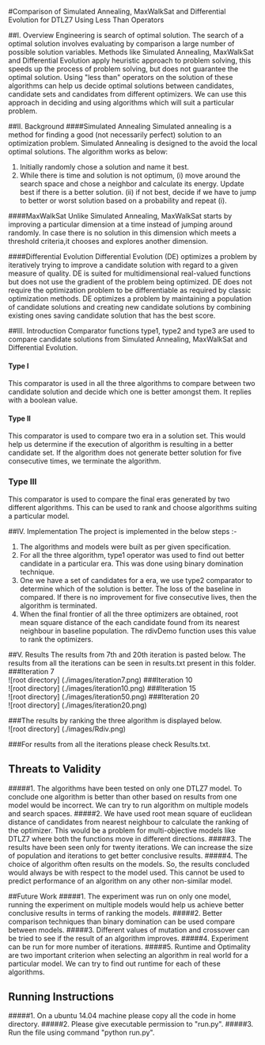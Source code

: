#Comparison of Simulated Annealing, MaxWalkSat and Differential Evolution for DTLZ7 Using Less Than Operators

##I. Overview
Engineering is search of optimal solution. The search of a optimal solution involves evaluating by comparison a large number of possible solution variables. Methods like Simulated Annealing, MaxWalkSat and Differential Evolution apply heuristic approach to problem solving, this speeds up the process of problem solving, but does not guarantee the optimal solution. Using "less than" operators on the solution of these algorithms can help us decide optimal solutions between candidates, candidate sets and candidates from different optimizers. We can use this approach in deciding and using algorithms which will suit a particular problem.   

##II. Background
####Simulated Annealing
Simulated annealing is a method for finding a good (not necessarily perfect) solution to an optimization problem. Simulated Annealing is designed to the avoid the local optimal solutions.
The algorithm works as below:
1. Initially randomly chose a solution and name it best.
2. While there is time and solution is not optimum, 
	(i) move around the search space and chose a neighbor and calculate its energy. Update best if there is a better solution.
	(ii) if  not best, decide if we have to jump to better or worst solution based on a probability and repeat (i).

####MaxWalkSat
Unlike Simulated Annealing, MaxWalkSat starts by improving a particular dimension at a time instead of jumping around randomly. In case there is no solution in this dimension which meets a threshold criteria,it chooses and  explores another dimension.

####Differential Evolution
Differential Evolution (DE) optimizes a problem by iteratively trying to improve a candidate solution with regard to a given measure of quality. DE is suited for multidimensional real-valued functions but does not use the gradient of the problem being optimized. DE does not require the optimization problem to be differentiable as required by classic optimization methods. DE optimizes a problem by maintaining a population of candidate solutions and creating new candidate solutions by combining existing ones saving candidate solution that has the best score.

##III. Introduction
Comparator functions type1, type2 and type3 are used to compare candidate solutions from Simulated Annealing, MaxWalkSat and Differential Evolution.
#### Type I
This comparator is used in all the three algorithms to compare between two candidate solution and decide which one is better amongst them. It replies with a boolean value.
#### Type II
This comparator is used to compare two era in a solution set. This would help us determine if the execution of algorithm is resulting in a better candidate set. If the algorithm does not generate better solution for five consecutive times, we terminate the algorithm.
### Type III
This comparator is used to compare the final eras generated by two different algorithms. This can be used to rank and choose algorithms suiting a particular model.

##IV. Implementation
The project is implemented in the below steps :-
1. The algorithms and models were built as per given specification.
2. For all the three algorithm, type1 operator was used to find out better candidate in a particular era. This was done using binary domination technique.
3. One we have a set of candidates for a era, we use type2 comparator to determine which of the solution is better. The loss of the baseline in compared. If there is no improvement for five consecutive lives, then the algorithm is terminated.
4. When the final frontier of all the three optimizers are obtained,  root mean square distance of the each candidate found from its nearest neighbour in baseline population. The rdivDemo function uses this value to rank the optimizers.

##V. Results
The results from 7th and 20th iteration is pasted below. The results from all the iterations can be seen in results.txt present in this folder.  
###Iteration 7  
![root directory] (./images/iteration7.png)
###Iteration 10  
![root directory] (./images/iteration10.png)
###Iteration 15    
![root directory] (./images/iteration50.png)
###Iteration 20  
![root directory] (./images/iteration20.png)

###The results by ranking the three algorithm is displayed below.  
![root directory] (./images/Rdiv.png)

###For results from all the iterations please check Results.txt.

## Threats to Validity
#####1. The algorithms have been tested on only one DTLZ7 model. To conclude one algorithm is better than other based on results from one model would be incorrect. We can try to run algorithm on multiple models and search spaces.
#####2. We have used root mean square of euclidean distance of candidates from nearest neighbour to calculate the ranking of the optimizer. This would be a problem for multi-objective models like DTLZ7 where both the functions move in different directions.
#####3. The results have been seen only for twenty iterations. We can increase the size of population and iterations to get better conclusive results.
#####4. The choice of algorithm often results on the models. So, the results concluded would always be with respect to the model used. This cannot be used to predict performance of an algorithm on any other non-similar model.

##Future Work
#####1. The experiment was run on only one model, running the experiment on multiple models would help us achieve better conclusive results in terms of ranking the models.
#####2. Better comparison techniques than binary domination can be used compare between models.
#####3. Different values of mutation and crossover can be tried to see if the result of an algorithm improves.
#####4. Experiment can be run for more number of iterations.
#####5. Runtime and Optimality are two important criterion when selecting an algorithm in real world for a particular model. We can try to find out runtime  for each of these algorithms.

## Running Instructions
#####1. On a ubuntu 14.04 machine please copy all the code in home directory.
#####2. Please give executable permission to "run.py".
#####3. Run the file using command "python run.py". 






